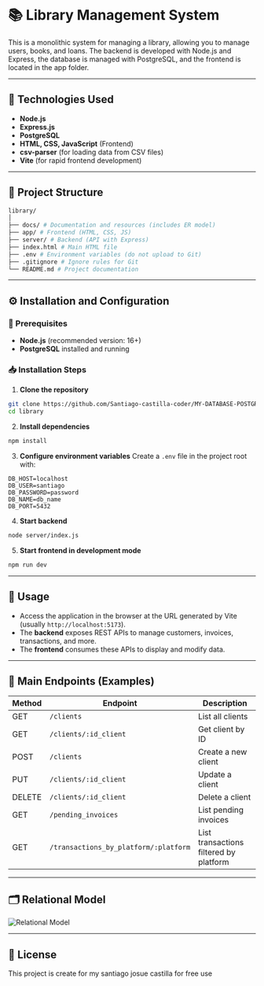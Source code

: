 # 📚 Library Management System

This is a monolithic system for managing a library, allowing you to manage users, books, and loans.
The backend is developed with Node.js and Express, the database is managed with PostgreSQL, and the frontend is located in the app folder.

---

## 🚀 Technologies Used

- **Node.js**
- **Express.js**
- **PostgreSQL**
- **HTML, CSS, JavaScript** (Frontend)
- **csv-parser** (for loading data from CSV files)
- **Vite** (for rapid frontend development)

---

## 📂 Project Structure

```bash
library/
│
├── docs/ # Documentation and resources (includes ER model)
├── app/ # Frontend (HTML, CSS, JS)
├── server/ # Backend (API with Express)
├── index.html # Main HTML file
├── .env # Environment variables (do not upload to Git)
├── .gitignore # Ignore rules for Git
└── README.md # Project documentation
```

---

## ⚙️ Installation and Configuration

### 📌 Prerequisites
- **Node.js** (recommended version: 16+)
- **PostgreSQL** installed and running

### 📥 Installation Steps
1. **Clone the repository**
```bash
git clone https://github.com/Santiago-castilla-coder/MY-DATABASE-POSTGRESQL.git
cd library
```

2. **Install dependencies**
```bash
npm install
```

3. **Configure environment variables**
Create a `.env` file in the project root with:
```env
DB_HOST=localhost
DB_USER=santiago
DB_PASSWORD=password
DB_NAME=db_name
DB_PORT=5432
```

4. **Start backend**
```bash
node server/index.js
```

5. **Start frontend in development mode**
```bash
npm run dev
```

---

## 📌 Usage

- Access the application in the browser at the URL generated by Vite (usually `http://localhost:5173`).
- The **backend** exposes REST APIs to manage customers, invoices, transactions, and more.
- The **frontend** consumes these APIs to display and modify data.

---

## 🔗 Main Endpoints (Examples)

| Method | Endpoint | Description |
|--------|----------|-------------|
| GET | `/clients` | List all clients |
| GET | `/clients/:id_client` | Get client by ID |
| POST | `/clients` | Create a new client |
| PUT | `/clients/:id_client` | Update a client |
| DELETE | `/clients/:id_client` | Delete a client |
| GET | `/pending_invoices` | List pending invoices |
| GET | `/transactions_by_platform/:platform` | List transactions filtered by platform |

---

## 🗂 Relational Model

![Relational Model](docs/relational_model.png)



---

## 📜 License

This project is  create for my santiago josue castilla for free use
